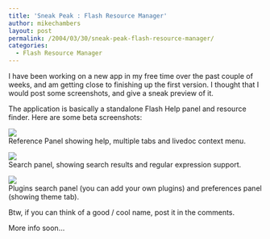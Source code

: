 ```yaml
---
title: 'Sneak Peak : Flash Resource Manager'
author: mikechambers
layout: post
permalink: /2004/03/30/sneak-peak-flash-resource-manager/
categories:
  - Flash Resource Manager
---
```



I have been working on a new app in my free time over the past couple of weeks, and am getting close to finishing up the first version. I thought that I would post some screenshots, and give a sneak preview of it.

The application is basically a standalone Flash Help panel and resource finder. Here are some beta screenshots:  
<!--more-->

  
![][1]  
Reference Panel showing help, multiple tabs and livedoc context menu.

![][2]  
Search panel, showing search results and regular expression support.

![][3]  
Plugins search panel (you can add your own plugins) and preferences panel (showing theme tab).

Btw, if you can think of a good / cool name, post it in the comments.

More info soon&#8230;

 [1]: /mesh/files/helpapp/ref_scrn.gif
 [2]: /mesh/files/helpapp/search_scrn.gif
 [3]: /mesh/files/helpapp/pref_scrn.gif